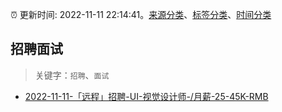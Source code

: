 :alarm_clock: 更新时间: 2022-11-11 22:14:41。[来源分类](../README.md)、[标签分类](../TAGS.md)、[时间分类](../TIMELINE.md)

## 招聘面试


> 关键字：`招聘`、`面试`



- [2022-11-11-「远程」招聘-UI-视觉设计师-/月薪-25-45K-RMB](https://www.v2ex.com/t/894590) 